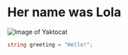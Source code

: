 # Her name was Lola

![Image of Yaktocat](https://octodex.github.com/images/yaktocat.png)

``` cs
string greeting = "Hello!";
```
